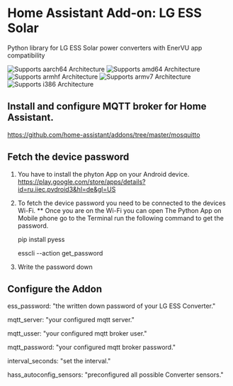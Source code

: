 # Home Assistant Add-on:  LG ESS Solar

Python library for LG ESS Solar power converters with EnerVU app compatibility

![Supports aarch64 Architecture][aarch64-shield] ![Supports amd64 Architecture][amd64-shield] ![Supports armhf Architecture][armhf-shield] ![Supports armv7 Architecture][armv7-shield] ![Supports i386 Architecture][i386-shield]

[aarch64-shield]: https://img.shields.io/badge/aarch64-yes-green.svg
[amd64-shield]: https://img.shields.io/badge/amd64-yes-green.svg
[armhf-shield]: https://img.shields.io/badge/armhf-yes-green.svg
[armv7-shield]: https://img.shields.io/badge/armv7-no-red.svg
[i386-shield]: https://img.shields.io/badge/i386-no-red.svg


## Install and configure MQTT broker for Home Assistant.
https://github.com/home-assistant/addons/tree/master/mosquitto

## Fetch the device password
1. You have to install the phyton App on your Android device.
https://play.google.com/store/apps/details?id=ru.iiec.pydroid3&hl=de&gl=US

2. To fetch the device password you need to be connected to the devices Wi-Fi. ** Once you are on the Wi-Fi you can
open The Python App on Mobile phone go to the Terminal run the following command to get the password.

   pip install pyess
   
   esscli --action get_password

3. Write the password down

## Configure the Addon

ess_password: "the written down password of your LG ESS Converter."

mqtt_server: "your configured mqtt server."

mqtt_usser: "your configured mqtt broker user."

mqtt_password: "your configured mqtt broker password."

interval_seconds: "set the interval."

hass_autoconfig_sensors: "preconfigured all possible Converter sensors."

